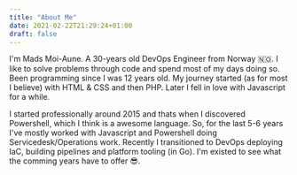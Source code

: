 ```yaml
---
title: "About Me"
date: 2021-02-22T21:29:24+01:00
draft: false
---
```


I'm Mads Moi-Aune. A 30-years old DevOps Engineer from Norway 🇳🇴. I like to solve problems through code and spend most of my days doing so. Been programming since I was 12 years old. My journey started (as for most I believe) with HTML & CSS and then PHP. Later I fell in love with Javascript for a while.

I started professionally around 2015 and thats when I discovered Powershell, which I think is a awesome language. So, for the last 5-6 years I've mostly worked with Javascript and Powershell doing Servicedesk/Operations work. Recently I transitioned to DevOps deploying IaC, building pipelines and platform tooling (in Go). I'm existed to see what the comming years have to offer 😎.
